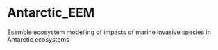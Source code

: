 # Antarctic_EEM
 Esemble ecosystem modelling of impacts of marine invasive species in Antarctic ecosystems
